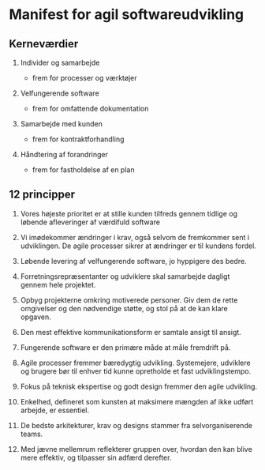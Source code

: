 # Manifest for agil softwareudvikling 
## Kerneværdier
1. Individer og samarbejde
    - frem for processer og værktøjer

2. Velfungerende software
    - frem for omfattende dokumentation

3. Samarbejde med kunden
    - frem for kontraktforhandling

4. Håndtering af forandringer
    - frem for fastholdelse af en plan

## 12 principper
1. Vores højeste prioritet er at stille kunden tilfreds 
gennem tidlige og løbende afleveringer af værdifuld software

2. Vi imødekommer ændringer i krav,
også selvom de fremkommer sent i udviklingen.
De agile processer sikrer at ændringer er til kundens fordel.

3. Løbende levering af velfungerende software,
jo hyppigere des bedre. 

4. Forretningsrepræsentanter og udviklere skal
samarbejde dagligt gennem hele projektet.

5. Opbyg projekterne omkring motiverede personer.
Giv dem de rette omgivelser og den nødvendige støtte,
og stol på at de kan klare opgaven.

6. Den mest effektive kommunikationsform er samtale ansigt til ansigt.

7.  Fungerende software er den primære måde at måle fremdrift på.

8. Agile processer fremmer bæredygtig udvikling.
Systemejere, udviklere og brugere bør
til enhver tid kunne opretholde et fast udviklingstempo.

9. Fokus på teknisk ekspertise og godt design
fremmer den agile udvikling.

10. Enkelhed, defineret som kunsten at maksimere
mængden af ikke udført arbejde, er essentiel. 

11. De bedste arkitekturer, krav og designs
stammer fra selvorganiserende teams.

12. Med jævne mellemrum reflekterer gruppen over,
hvordan den kan blive mere effektiv,
og tilpasser sin adfærd derefter.
